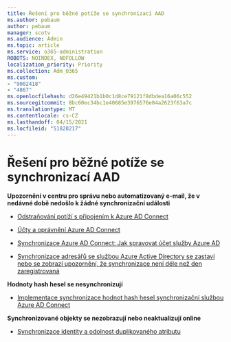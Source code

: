 ```yaml
---
title: Řešení pro běžné potíže se synchronizací AAD
ms.author: pebaum
author: pebaum
manager: scotv
ms.audience: Admin
ms.topic: article
ms.service: o365-administration
ROBOTS: NOINDEX, NOFOLLOW
localization_priority: Priority
ms.collection: Adm_O365
ms.custom:
- "9002418"
- "4867"
ms.openlocfilehash: d26e49421b1b0c1d8ce79121f8dbdea16a06c552
ms.sourcegitcommit: 8bc60ec34bc1e40685e3976576e04a2623f63a7c
ms.translationtype: MT
ms.contentlocale: cs-CZ
ms.lasthandoff: 04/15/2021
ms.locfileid: "51828217"
---
```

# <a name="solutions-to-common-aad-synchronization-problems"></a>Řešení pro běžné potíže se synchronizací AAD

**Upozornění v centru pro správu nebo automatizovaný e-mail, že v nedávné době nedošlo k žádné synchronizační události**

- [Odstraňování potíží s připojením k Azure AD Connect](https://docs.microsoft.com/azure/active-directory/hybrid/tshoot-connect-connectivity)

- [Účty a oprávnění Azure AD Connect](https://go.microsoft.com/fwlink/p/?LinkId=820598)

- [Synchronizace Azure AD Connect: Jak spravovat účet služby Azure AD](https://docs.microsoft.com/azure/active-directory/hybrid/how-to-connect-azureadaccount)

- [Synchronizace adresářů se službou Azure Active Directory se zastaví nebo se zobrazí upozornění, že synchronizace není déle než den zaregistrovaná](https://support.microsoft.com/help/2882421/directory-synchronization-to-azure-active-directory-stops-or-you-re-warned-that-sync-hasn-t-registered-in-more-than-a-day)
 
**Hodnoty hash hesel se nesynchronizují**

- [Implementace synchronizace hodnot hash hesel synchronizační službou Azure AD Connect](https://docs.microsoft.com/azure/active-directory/hybrid/how-to-connect-password-hash-synchronization)

**Synchronizované objekty se nezobrazují nebo neaktualizují online**

- [Synchronizace identity a odolnost duplikovaného atributu](https://docs.microsoft.com/azure/active-directory/hybrid/how-to-connect-syncservice-duplicate-attribute-resiliency)
